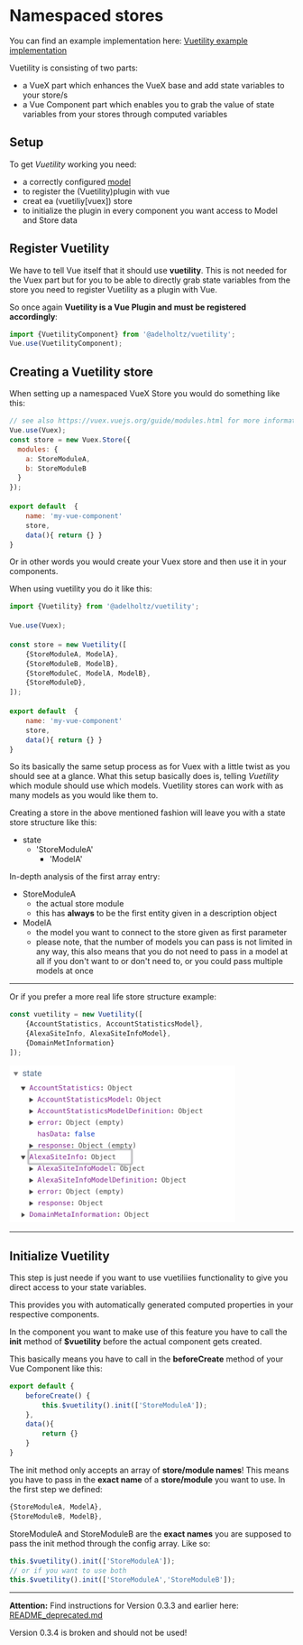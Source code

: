 # Namespaced stores
You can find an example implementation here: [Vuetility example implementation](https://github.com/adelholtz/vuetility/tree/master/example)

Vuetility is consisting of two parts:
* a VueX part which enhances the VueX base and add state variables to your store/s
* a Vue Component part which enables you to grab the value of state variables from your stores through computed variables

## Setup

To get *Vuetility* working you need:
* a correctly configured [model](/guide/model.html)
* to register the (Vuetility)plugin with vue
* creat ea (vuetiliy[vuex]) store
* to initialize the plugin in every component you want access to Model and Store data

## Register Vuetility

We have to tell Vue itself that it should use **vuetility**.
This is not needed for the Vuex part but for you to be able to directly grab state variables from the store
you need to register Vuetility as a plugin with Vue.

So once again **Vuetility is a Vue Plugin and must be registered accordingly**:
```javascript
import {VuetilityComponent} from '@adelholtz/vuetility';
Vue.use(VuetilityComponent);
```

## Creating a Vuetility store

When setting up a namespaced VueX Store you would do something like this:

```javascript
// see also https://vuex.vuejs.org/guide/modules.html for more information
Vue.use(Vuex);
const store = new Vuex.Store({
  modules: {
    a: StoreModuleA,
    b: StoreModuleB
  }
});

export default  {
    name: 'my-vue-component'
    store,
    data(){ return {} }
}
```
Or in other words you would create your Vuex store and then use it in your components.

When using vuetility you do it like this:

```javascript
import {Vuetility} from '@adelholtz/vuetility';

Vue.use(Vuex);

const store = new Vuetility([
    {StoreModuleA, ModelA},
    {StoreModuleB, ModelB},
    {StoreModuleC, ModelA, ModelB},
    {StoreModuleD},
]);

export default  {
    name: 'my-vue-component'
    store,
    data(){ return {} }
}
```
So its basically the same setup process as for Vuex with a little twist as you should see at a glance.
What this setup basically does is, telling *Vuetility* which module should use which models. Vuetility stores
can work with as many models as you would like them to.


Creating a store in the above mentioned fashion will leave you with a state store structure like this:

* state
    * 'StoreModuleA'
        * 'ModelA'


In-depth analysis of the first array entry:
* StoreModuleA
    * the actual store module
    * this has **always** to be the first entity given in a description object
* ModelA
    * the model you want to connect to the store given as first parameter
    * please note, that the number of models you can pass is not limited in any way, this also means that you do not need to pass in a model at all if you don't want to or don't need to, or you could pass multiple models at once

<hr>

Or if you prefer a more real life store structure example:

```javascript
const vuetility = new Vuetility([
    {AccountStatistics, AccountStatisticsModel},
    {AlexaSiteInfo, AlexaSiteInfoModel},
    {DomainMetInformation}
]);
```

<img src="https://raw.githubusercontent.com/adelholtz/vuetility/master/docs/img/state_structure.png" width="400">
<hr>


## Initialize Vuetility

This step is just neede if you want to use vuetiliies functionality to give you direct access to your state variables.

This provides you with automatically generated computed properties in your respective components.

In the component you want to make use of this feature you
have to call the **init** method of **$vuetility** before the actual component gets created.

This basically means you have to call in the **beforeCreate** method of your Vue Component like this:
```javascript
export default {
    beforeCreate() {
        this.$vuetility().init(['StoreModuleA']);
    },
    data(){
        return {}
    }
}
```
The init method only accepts an array of **store/module names**!
This means you have to pass in the **exact name** of a **store/module** you want to use.
In the first step we defined:
```javascript
{StoreModuleA, ModelA},
{StoreModuleB, ModelB},
```
StoreModuleA and StoreModuleB are the **exact names** you are supposed to pass the init method through the config array. Like so:
```javascript
this.$vuetility().init(['StoreModuleA']);
// or if you want to use both
this.$vuetility().init(['StoreModuleA','StoreModuleB']);
```

<hr>

**Attention:**
Find instructions for Version 0.3.3 and earlier here:
[README_deprecated.md](https://github.com/adelholtz/vuetility/blob/master/README_deprecated.md)

Version 0.3.4 is broken and should not be used!
